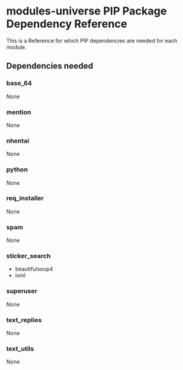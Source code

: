 # modules-universe PIP Package Dependency Reference

This is a Reference for which PIP dependencies are needed for each module.

## Dependencies needed

### base_64
None

### mention
None

### nhentai
None

### python
None

### req_installer
None

### spam
None

### sticker_search
 - beautifulsoup4
 - lxml

### superuser
None

### text_replies
None

### text_utils
None
